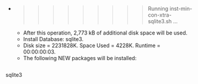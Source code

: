 * >>>>>>>>> Running inst-min-con-xtra-sqlite3.sh ...
  * After this operation, 2,773 kB of additional disk space will be used.
  * Install Database: sqlite3.
  * Disk size = 2231828K. Space Used = 4228K. Runtime = 00:00:00:03.
  * The following NEW packages will be installed:
  ```bash
sqlite3
  ```

